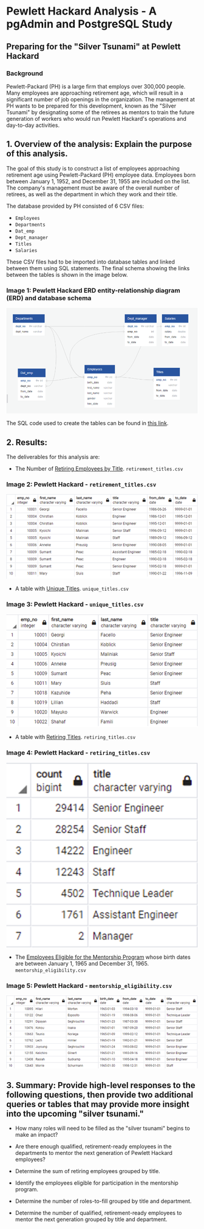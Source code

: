 # Pewlett Hackard Analysis - A pgAdmin and PostgreSQL Study
 
## Preparing for the "Silver Tsunami" at Pewlett Hackard

### Background

Pewlett-Packard (PH) is a large firm that employs over 300,000 people. Many employees are approaching retirement age, which will result in a significant number of job openings in the organization. The management at PH wants to be prepared for this development, known as the "Silver Tsunami" by designating some of the retirees as mentors to train the future generation of workers who would run Pewlett Hackard's operations and day-to-day activities.

## 1. Overview of the analysis: Explain the purpose of this analysis.

The goal of this study is to construct a list of employees approaching retirement age using Pewlett-Packard (PH) employee data. Employees born between January 1, 1952, and December 31, 1955 are included on the list. The company's management must be aware of the overall number of retirees, as well as the department in which they work and their title.

The database provided by PH consisted of 6 CSV files:

- `Employees`
- `Departments`
- `Dat_emp`
- `Dept_manager`
- `Titles`
- `Salaries`

These CSV files had to be imported into database tables and linked between them using SQL statements.  The final schema showing the links between the tables is shown in the image below.

### Image 1: Pewlett Hackard ERD entity-relationship diagram (ERD) and database schema
![Image1](https://github.com/Peteresis/Pewlett-Hackard-Analysis/blob/2da018219c8c1cd3fb2af9939efc42b96e3e334e/PH_Schema.png)

The SQL code used to create the tables can be found in [this link](https://github.com/Peteresis/Pewlett-Hackard-Analysis/blob/ee969eee70c913e313f3d23fc934add0dc9cd624/Queries/TableCreation.sql). 


## 2. Results:

The deliverables for this analysis are:

- The Number of [Retiring Employees by Title](https://github.com/Peteresis/Pewlett-Hackard-Analysis/blob/700a40aa6f1e9eb6f477447c252b182d98e41470/Data/retirement_titles.csv). `retirement_titles.csv`
### Image 2: Pewlett Hackard - `retirement_titles.csv`
![Image2](https://github.com/Peteresis/Pewlett-Hackard-Analysis/blob/19d6690d236b9466c7b8747c107b68ce07080cef/Images/retirement_titles.png)
  - A table with [Unique Titles](https://github.com/Peteresis/Pewlett-Hackard-Analysis/blob/700a40aa6f1e9eb6f477447c252b182d98e41470/Data/unique_titles.csv). `unique_titles.csv`
### Image 3: Pewlett Hackard - `unique_titles.csv`
![Image3](https://github.com/Peteresis/Pewlett-Hackard-Analysis/blob/4ced2f465a7bf59b37c8b4112e9c2542f60dbfd4/Images/unique_titles.png)

  - A table with [Retiring Titles](https://github.com/Peteresis/Pewlett-Hackard-Analysis/blob/700a40aa6f1e9eb6f477447c252b182d98e41470/Data/retiring_titles.csv). `retiring_titles.csv`
### Image 4: Pewlett Hackard - `retiring_titles.csv`
![Image4](https://github.com/Peteresis/Pewlett-Hackard-Analysis/blob/4ced2f465a7bf59b37c8b4112e9c2542f60dbfd4/Images/retiring_titles.png)
- The [Employees Eligible for the Mentorship Program](https://github.com/Peteresis/Pewlett-Hackard-Analysis/blob/578def9f4ae99c5263375880d37d524d14305bc4/Data/mentorship_eligibilty.csv) whose birth dates are between January 1, 1965 and December 31, 1965. `mentorship_eligibility.csv`
### Image 5: Pewlett Hackard - `mentorship_eligibility.csv`
![Image4](https://github.com/Peteresis/Pewlett-Hackard-Analysis/blob/4ced2f465a7bf59b37c8b4112e9c2542f60dbfd4/Images/mentorship_elegibility.png)
  
## 3. Summary: Provide high-level responses to the following questions, then provide two additional queries or tables that may provide more insight into the upcoming "silver tsunami."
- How many roles will need to be filled as the "silver tsunami" begins to make an impact?
- Are there enough qualified, retirement-ready employees in the departments to mentor the next generation of Pewlett Hackard employees?





- Determine the sum of retiring employees grouped by title.
- Identify the employees eligible for participation in the mentorship program.
- Determine the number of roles-to-fill grouped by title and department.
- Determine the number of qualified, retirement-ready employees to mentor the next generation grouped by title and department.
